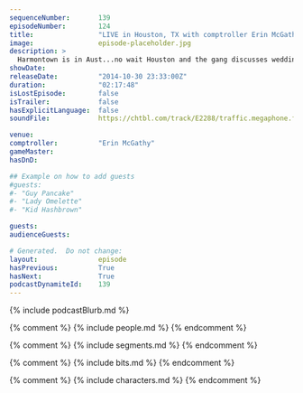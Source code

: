 ```yaml
---
sequenceNumber:       139
episodeNumber:        124
title:                "LIVE in Houston, TX with comptroller Erin McGathy!"
image:                episode-placeholder.jpg
description: >
  Harmontown is in Aust...no wait Houston and the gang discusses weddings, Erin hosts a game corner and producer Dustin shares stories about cum.
showDate:             
releaseDate:          "2014-10-30 23:33:00Z"
duration:             "02:17:48"
isLostEpisode:        false
isTrailer:            false
hasExplicitLanguage:  false
soundFile:            https://chtbl.com/track/E2288/traffic.megaphone.fm/STA5167677903.mp3?updated=1561588429

venue:                
comptroller:          "Erin McGathy"
gameMaster:           
hasDnD:               

## Example on how to add guests
#guests:
#- "Guy Pancake"
#- "Lady Omelette"
#- "Kid Hashbrown"

guests:
audienceGuests:

# Generated.  Do not change:
layout:               episode
hasPrevious:          True
hasNext:              True
podcastDynamiteId:    139
---
```


{% include podcastBlurb.md %}

{% comment %}
{% include people.md %}
{% endcomment %}

{% comment %}
{% include segments.md %}
{% endcomment %}

{% comment %}
{% include bits.md %}
{% endcomment %}

{% comment %}
{% include characters.md %}
{% endcomment %}
